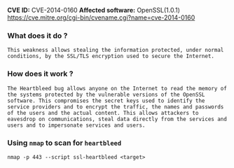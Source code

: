 __CVE ID:__ CVE-2014-0160
__Affected software:__ OpenSSL(1.0.1)
https://cve.mitre.org/cgi-bin/cvename.cgi?name=cve-2014-0160

### What does it do ?
```
This weakness allows stealing the information protected, under normal conditions, by the SSL/TLS encryption used to secure the Internet. 
```

### How does it work ?
```
The Heartbleed bug allows anyone on the Internet to read the memory of the systems protected by the vulnerable versions of the OpenSSL software. This compromises the secret keys used to identify the service providers and to encrypt the traffic, the names and passwords of the users and the actual content. This allows attackers to eavesdrop on communications, steal data directly from the services and users and to impersonate services and users.
```



### Using `nmap` to scan for `heartbleed`

```
nmap -p 443 --script ssl-heartbleed <target>
```
